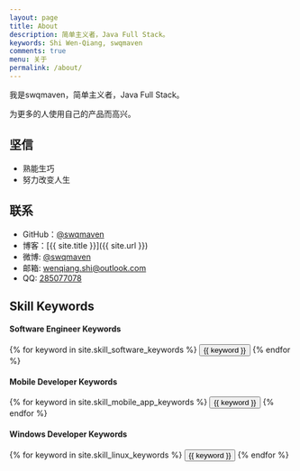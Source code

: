 ```yaml
---
layout: page
title: About
description: 简单主义者，Java Full Stack。
keywords: Shi Wen-Qiang, swqmaven
comments: true
menu: 关于
permalink: /about/
---
```


我是swqmaven，简单主义者，Java Full Stack。

为更多的人使用自己的产品而高兴。

## 坚信

* 熟能生巧
* 努力改变人生

## 联系

* GitHub：[@swqmaven](https://github.com/swqmaven)
* 博客：[{{ site.title }}]({{ site.url }})
* 微博: [@swqmaven](http://weibo.com/swqmaven)
* 邮箱: [wenqiang.shi@outlook.com](wenqiang.shi@outlook.com)
* QQ: [285077078](285077078)

## Skill Keywords

#### Software Engineer Keywords
<div class="btn-inline">
    {% for keyword in site.skill_software_keywords %}
    <button class="btn btn-outline" type="button">{{ keyword }}</button>
    {% endfor %}
</div>

#### Mobile Developer Keywords
<div class="btn-inline">
    {% for keyword in site.skill_mobile_app_keywords %}
    <button class="btn btn-outline" type="button">{{ keyword }}</button>
    {% endfor %}
</div>

#### Windows Developer Keywords
<div class="btn-inline">
    {% for keyword in site.skill_linux_keywords %}
    <button class="btn btn-outline" type="button">{{ keyword }}</button>
    {% endfor %}
</div>
